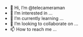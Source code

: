 - 👋 Hi, I’m @telecameraman
- 👀 I’m interested in ...
- 🌱 I’m currently learning ...
- 💞️ I’m looking to collaborate on ...
- 📫 How to reach me ...

<!---
telecameraman/telecameraman is a ✨ special ✨ repository because its `README.md` (this file) appears on your GitHub profile.
You can click the Preview link to take a look at your changes.
--->
